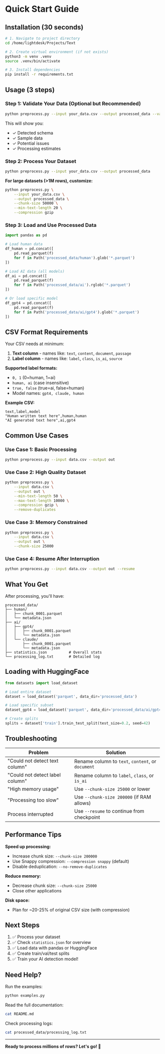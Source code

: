# Quick Start Guide

## Installation (30 seconds)

```bash
# 1. Navigate to project directory
cd /home/lightdesk/Projects/Text

# 2. Create virtual environment (if not exists)
python3 -m venv .venv
source .venv/bin/activate

# 3. Install dependencies
pip install -r requirements.txt
```

## Usage (3 steps)

### Step 1: Validate Your Data (Optional but Recommended)

```bash
python preprocess.py --input your_data.csv --output processed_data --validate-only
```

This will show you:
- ✓ Detected schema
- ✓ Sample data
- ✓ Potential issues
- ✓ Processing estimates

### Step 2: Process Your Dataset

```bash
python preprocess.py --input your_data.csv --output processed_data
```

**For large datasets (>1M rows), customize:**

```bash
python preprocess.py \
    --input your_data.csv \
    --output processed_data \
    --chunk-size 50000 \
    --min-text-length 20 \
    --compression gzip
```

### Step 3: Load and Use Processed Data

```python
import pandas as pd

# Load human data
df_human = pd.concat([
    pd.read_parquet(f) 
    for f in Path('processed_data/human').glob('*.parquet')
])

# Load AI data (all models)
df_ai = pd.concat([
    pd.read_parquet(f) 
    for f in Path('processed_data/ai').rglob('*.parquet')
])

# Or load specific model
df_gpt4 = pd.concat([
    pd.read_parquet(f) 
    for f in Path('processed_data/ai/gpt4').glob('*.parquet')
])
```

## CSV Format Requirements

Your CSV needs at minimum:

1. **Text column** - names like: `text`, `content`, `document`, `passage`
2. **Label column** - names like: `label`, `class`, `is_ai`, `source`

**Supported label formats:**
- `0, 1` (0=human, 1=ai)
- `human, ai` (case insensitive)
- `true, false` (true=ai, false=human)
- Model names: `gpt4, claude, human`

**Example CSV:**
```csv
text,label,model
"Human written text here",human,human
"AI generated text here",ai,gpt4
```

## Common Use Cases

### Use Case 1: Basic Processing

```bash
python preprocess.py --input data.csv --output out
```

### Use Case 2: High Quality Dataset

```bash
python preprocess.py \
    --input data.csv \
    --output out \
    --min-text-length 50 \
    --max-text-length 10000 \
    --compression gzip \
    --remove-duplicates
```

### Use Case 3: Memory Constrained

```bash
python preprocess.py \
    --input data.csv \
    --output out \
    --chunk-size 25000
```

### Use Case 4: Resume After Interruption

```bash
python preprocess.py --input data.csv --output out --resume
```

## What You Get

After processing, you'll have:

```
processed_data/
├── human/
│   ├── chunk_0001.parquet
│   └── metadata.json
├── ai/
│   ├── gpt4/
│   │   ├── chunk_0001.parquet
│   │   └── metadata.json
│   └── claude/
│       ├── chunk_0001.parquet
│       └── metadata.json
├── statistics.json          # Overall stats
└── processing_log.txt       # Detailed log
```

## Loading with HuggingFace

```python
from datasets import load_dataset

# Load entire dataset
dataset = load_dataset('parquet', data_dir='processed_data')

# Load specific subset
dataset_gpt4 = load_dataset('parquet', data_dir='processed_data/ai/gpt4')

# Create splits
splits = dataset['train'].train_test_split(test_size=0.2, seed=42)
```

## Troubleshooting

| Problem | Solution |
|---------|----------|
| "Could not detect text column" | Rename column to `text`, `content`, or `document` |
| "Could not detect label column" | Rename column to `label`, `class`, or `is_ai` |
| "High memory usage" | Use `--chunk-size 25000` or lower |
| "Processing too slow" | Use `--chunk-size 200000` (if RAM allows) |
| Process interrupted | Use `--resume` to continue from checkpoint |

## Performance Tips

**Speed up processing:**
- Increase chunk size: `--chunk-size 200000`
- Use Snappy compression: `--compression snappy` (default)
- Disable deduplication: `--no-remove-duplicates`

**Reduce memory:**
- Decrease chunk size: `--chunk-size 25000`
- Close other applications

**Disk space:**
- Plan for ~20-25% of original CSV size (with compression)

## Next Steps

1. ✅ Process your dataset
2. ✅ Check `statistics.json` for overview
3. ✅ Load data with pandas or HuggingFace
4. ✅ Create train/val/test splits
5. ✅ Train your AI detection model!

## Need Help?

Run the examples:
```bash
python examples.py
```

Read the full documentation:
```bash
cat README.md
```

Check processing logs:
```bash
cat processed_data/processing_log.txt
```

---

**Ready to process millions of rows? Let's go! 🚀**
